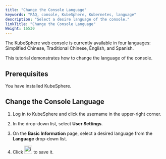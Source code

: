 ```yaml
---
title: "Change the Console Language"
keywords: "FAQ, console, KubeSphere, Kubernetes, language"
description: "Select a desire language of the console."
linkTitle: "Change the Console Language"
Weight: 16530
---
```


The KubeSphere web console is currently available in four languages: Simplified Chinese, Traditional Chinese, English, and Spanish.

This tutorial demonstrates how to change the language of the console.

## **Prerequisites**

You have installed KubeSphere.

## Change the Console Language

1. Log in to KubeSphere and click the username in the upper-right corner.

2. In the drop-down list, select **User Settings**.

3. On the **Basic Information** page, select a desired language from the **Language** drop-down list.

4. Click <img src="/images/docs/v3.3/faq/kubesphere-web-console/change-console-language/check-mark.png" width='25' alt="icon" /> to save it.